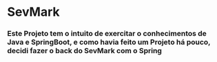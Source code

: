 # SevMark
<h3>Este Projeto tem o intuito de exercitar o conhecimentos de Java e SpringBoot, e como havia feito um Projeto há pouco, decidi fazer o back do SevMark com o Spring</h3>

